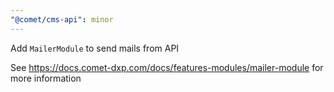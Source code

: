 ```yaml
---
"@comet/cms-api": minor
---
```


Add `MailerModule` to send mails from API

See https://docs.comet-dxp.com/docs/features-modules/mailer-module for more information
